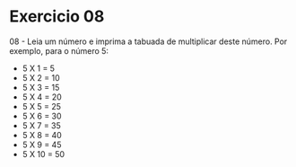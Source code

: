 # Exercicio 08

08 - Leia um número e imprima a tabuada de multiplicar deste número. Por exemplo, para o número 5:

<ul>
    <li>5 X 1 = 5</li>
    <li>5 X 2 = 10</li>
    <li>5 X 3 = 15</li>
    <li>5 X 4 = 20</li>
    <li>5 X 5 = 25</li>
    <li>5 X 6 = 30</li>
    <li>5 X 7 = 35</li>
    <li>5 X 8 = 40</li>
    <li>5 X 9 = 45</li>
    <li>5 X 10 = 50</li>
</ul>